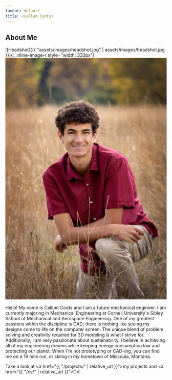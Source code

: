 ```yaml
---
layout: default
title: <Callum Coots>
---
```


## About Me


<!-- <img src="/assets/images/Senior Photo Headshot.JPG" alt="Headshot" width="333" height="500"> -->
![Headshot]({{ "assets/images/headshot.jpg" | assets/images/headshot.jpg }}){: .inline-image-r style="width: 333px"}
![alt text](/assets/images/headshot.jpg)
 
Hello!  My name is Callum Coots and I am a future mechanical engineer. I am currently majoring in Mechanical Engineering at Cornell University's Sibley School of Mechanical and Aerospace Engineering. One of my greatest passions within the discipline is CAD; there is nothing like seeing my designs come to life on the computer screen. The unique blend of problem solving and creativity required for 3D modeling is what I strive for. Additionally, I am very passionate about sustainability. I believe in achieving all of my engineering dreams while keeping energy consumption low and protecting our planet.  When I'm not prototyping or CAD-ing, you can find me on a 16 mile run, or skiing in my hometown of Missoula, Montana.

Take a look at <a href="{{ "/projects/" | relative_url }}">my projects</a> and <a href="{{ "/cv/" | relative_url }}">CV</a>.
